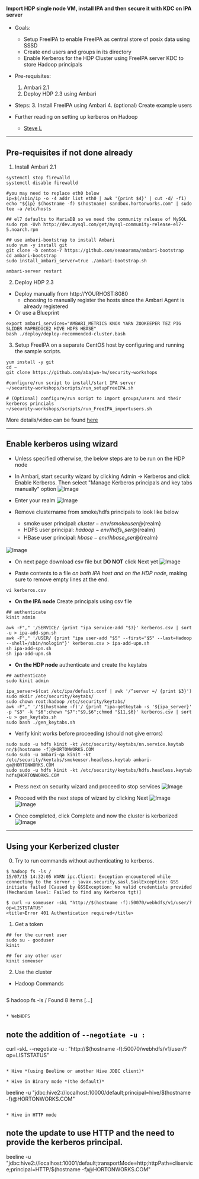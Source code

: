 ####  Import HDP single node VM, install IPA and then secure it with KDC on IPA server  

- Goals: 
  - Setup FreeIPA to enable FreeIPA as central store of posix data using SSSD
  - Create end users and groups in its directory 
  - Enable Kerberos for the HDP Cluster using FreeIPA server KDC to store Hadoop principals
  
- Pre-requisites: 
  1. Ambari 2.1
  2. Deploy HDP 2.3 using Ambari


- Steps:
  3. Install FreeIPA using Ambari
  4. (optional) Create example users

- Further reading on setting up kerberos on Hadoop
  - [Steve L](https://github.com/steveloughran/kerberos_and_hadoop)
  
-----------------------

## Pre-requisites if not done already

1. Install Ambari 2.1 

```
systemctl stop firewalld
systemctl disable firewalld

#you may need to replace eth0 below
ip=$(/sbin/ip -o -4 addr list eth0 | awk '{print $4}' | cut -d/ -f1)
echo "${ip} $(hostname -f) $(hostname) sandbox.hortonworks.com" | sudo tee -a /etc/hosts

## el7 defaults to MariaDB so we need the community release of MySQL
sudo rpm -Uvh http://dev.mysql.com/get/mysql-community-release-el7-5.noarch.rpm

## use ambari-bootstrap to install Ambari
sudo yum -y install git
git clone -b centos-7 https://github.com/seanorama/ambari-bootstrap
cd ambari-bootstrap
sudo install_ambari_server=true ./ambari-bootstrap.sh

ambari-server restart
```

2. Deploy HDP 2.3

  - Deploy manually from http://YOURHOST:8080
    - choosing to manually register the hosts since the Ambari Agent is already registered
  - Or use a Blueprint
```
export ambari_services="AMBARI_METRICS KNOX YARN ZOOKEEPER TEZ PIG SLIDER MAPREDUCE2 HIVE HDFS HBASE"
bash ./deploy/deploy-recommended-cluster.bash
```

3. Setup FreeIPA on a separate CentOS host by configuring and running the sample scripts. 
```
yum install -y git
cd ~
git clone https://github.com/abajwa-hw/security-workshops

#configure/run script to install/start IPA server
~/security-workshops/scripts/run_setupFreeIPA.sh

# (Optional) configure/run script to import groups/users and their kerberos princials
~/security-workshops/scripts/run_FreeIPA_importusers.sh
```
More details/video can be found [here](https://github.com/abajwa-hw/security-workshops/blob/master/Setup-LDAP-IPA.md)
  

------------------

## Enable kerberos using wizard

- Unless specified otherwise, the below steps are to be run on the HDP node
  
- In Ambari, start security wizard by clicking Admin -> Kerberos and click Enable Kerberos. Then select "Manage Kerberos principals and key tabs manually" option
![Image](../master/screenshots/2.3-ipa-kerb-1.png?raw=true)

- Enter your realm
![Image](../master/screenshots/2.3-ipa-kerb-2.png?raw=true)

- Remove clustername from smoke/hdfs principals to look like below
  - smoke user principal: ${cluster-env/smokeuser}@${realm}
  - HDFS user principal: ${hadoop-env/hdfs_user}@${realm}
  - HBase user principal: ${hbase-env/hbase_user}@${realm}

![Image](../master/screenshots/2.3-ipa-kerb-3.png?raw=true)

- On next page download csv file but **DO NOT** click Next yet
![Image](../master/screenshots/2.3-ipa-kerb-4.png?raw=true)

-  Paste contents to a file *on both IPA host and on the HDP node*, making sure to remove empty lines at the end.
```
vi kerberos.csv
```

- **On the IPA node** Create principals using csv file

```
## authenticate
kinit admin
```

```
awk -F"," '/SERVICE/ {print "ipa service-add "$3}' kerberos.csv | sort -u > ipa-add-spn.sh
awk -F"," '/USER/ {print "ipa user-add "$5" --first="$5" --last=Hadoop --shell=/sbin/nologin"}' kerberos.csv > ipa-add-upn.sh
sh ipa-add-spn.sh
sh ipa-add-upn.sh
```

- **On the HDP node** authenticate and create the keytabs

```
## authenticate
sudo kinit admin
```

```
ipa_server=$(cat /etc/ipa/default.conf | awk '/^server =/ {print $3}')
sudo mkdir /etc/security/keytabs/
sudo chown root:hadoop /etc/security/keytabs/
awk -F"," '/'$(hostname -f)'/ {print "ipa-getkeytab -s '${ipa_server}' -p "$3" -k "$6";chown "$7":"$9,$6";chmod "$11,$6}' kerberos.csv | sort -u > gen_keytabs.sh
sudo bash ./gen_keytabs.sh
```

- Verify kinit works before proceeding (should not give errors)

```
sudo sudo -u hdfs kinit -kt /etc/security/keytabs/nn.service.keytab nn/$(hostname -f)@HORTONWORKS.COM
sudo sudo -u ambari-qa kinit -kt /etc/security/keytabs/smokeuser.headless.keytab ambari-qa@HORTONWORKS.COM
sudo sudo -u hdfs kinit -kt /etc/security/keytabs/hdfs.headless.keytab hdfs@HORTONWORKS.COM
```

- Press next on security wizard and proceed to stop services
![Image](../master/screenshots/2.3-ipa-kerb-stop.png?raw=true)

- Proceed with the next steps of wizard by clicking Next
![Image](../master/screenshots/Ambari-kerborize-cluster.png?raw=true)
![Image](../master/screenshots/Ambari-start-services.png?raw=true)

- Once completed, click Complete and now the cluster is kerborized
![Image](../master/screenshots/Ambari-wizard-completed.png?raw=true)

-------

## Using your Kerberized cluster

0. Try to run commands without authenticating to kerberos.
  ```
$ hadoop fs -ls /
15/07/15 14:32:05 WARN ipc.Client: Exception encountered while connecting to the server : javax.security.sasl.SaslException: GSS initiate failed [Caused by GSSException: No valid credentials provided (Mechanism level: Failed to find any Kerberos tgt)]
  ```

  ```
$ curl -u someuser -skL "http://$(hostname -f):50070/webhdfs/v1/user/?op=LISTSTATUS"
<title>Error 401 Authentication required</title>
  ```


1. Get a token
  ```
## for the current user
sudo su - gooduser
kinit

## for any other user
kinit someuser
  ```

2. Use the cluster

* Hadoop Commands
  ```
$ hadoop fs -ls /
Found 8 items
[...]
  ```
  
* WebHDFS
  ```
## note the addition of `--negotiate -u : `
curl -skL --negotiate -u : "http://$(hostname -f):50070/webhdfs/v1/user/?op=LISTSTATUS"
  ```

* Hive *(using Beeline or another Hive JDBC client)*

  * Hive in Binary mode *(the default)*
   ```
beeline -u "jdbc:hive2://localhost:10000/default;principal=hive/$(hostname -f)@HORTONWORKS.COM"
   ```

  * Hive in HTTP mode
  ```
## note the update to use HTTP and the need to provide the kerberos principal.
beeline -u "jdbc:hive2://localhost:10001/default;transportMode=http;httpPath=cliservice;principal=HTTP/$(hostname -f)@HORTONWORKS.COM"
  ```


